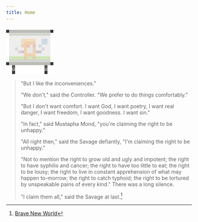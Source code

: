 ```yaml
---
title: Home
---
```

![Logo](/images/logo.png)

>"But I like the inconveniences."
>
>"We don't," said the Controller. "We prefer to do things comfortably."
>
>"But I don't want comfort. I want God, I want poetry, I want real danger, I
>want freedom, I want goodness. I want sin."
>
>"In fact," said Mustapha Mond, "you're claiming the right to be unhappy."
>
>"All right then," said the Savage defiantly, "I'm claiming the right to be
>unhappy."
>
>"Not to mention the right to grow old and ugly and impotent; the right to
>have syphilis and cancer; the right to have too little to eat; the right to
>be lousy; the right to live in constant apprehension of what may happen
>to-morrow; the right to catch typhoid; the right to be tortured by
>unspeakable pains of every kind." There was a long silence.
>
>"I claim them all," said the Savage at last.[^bravenew]

[^bravenew]: [Brave New World](https://en.wikipedia.org/wiki/Brave_New_World)
